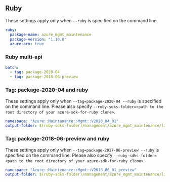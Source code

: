 ## Ruby

These settings apply only when `--ruby` is specified on the command line.

``` yaml $(ruby)
ruby:
  package-name: azure_mgmt_maintenance
  package-version: "1.10.0"
  azure-arm: true
```

### Ruby multi-api

``` yaml $(ruby) && $(multiapi)
batch:
  - tag: package-2020-04
  - tag: package-2018-06-preview
```

### Tag: package-2020-04 and ruby

These settings apply only when `--tag=package-2020-04 --ruby` is specified on the command line.
Please also specify `--ruby-sdks-folder=<path to the root directory of your azure-sdk-for-ruby clone>`.

``` yaml $(tag) == 'package-2020-04' && $(ruby)
namespace: "Azure::Maintenance::Mgmt::V2020_04_01"
output-folder: $(ruby-sdks-folder)/management/azure_mgmt_maintenance/lib
```

### Tag: package-2018-06-preview and ruby

These settings apply only when `--tag=package-2017-06-preview --ruby` is specified on the command line.
Please also specify `--ruby-sdks-folder=<path to the root directory of your azure-sdk-for-ruby clone>`.

``` yaml $(tag) == 'package-2017-06-preview' && $(ruby)
namespace: "Azure::Maintenance::Mgmt::V2018_06_01_preview"
output-folder: $(ruby-sdks-folder)/management/azure_mgmt_maintenance/lib
```
